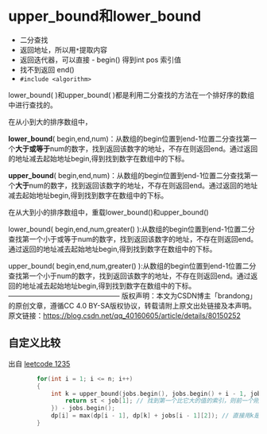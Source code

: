 # upper_bound和lower_bound

* 二分查找
* 返回地址，所以用`*`提取内容
* 返回迭代器，可以直接 - begin() 得到int pos 索引值
* 找不到返回 end()
* `#include <algorithm>`

lower_bound( )和upper_bound( )都是利用二分查找的方法在一个排好序的数组中进行查找的。

在从小到大的排序数组中，

**lower_bound**( begin,end,num)：从数组的begin位置到end-1位置二分查找第一个**大于或等于**num的数字，找到返回该数字的地址，不存在则返回end。通过返回的地址减去起始地址begin,得到找到数字在数组中的下标。

**upper_bound**( begin,end,num)：从数组的begin位置到end-1位置二分查找第一个**大于**num的数字，找到返回该数字的地址，不存在则返回end。通过返回的地址减去起始地址begin,得到找到数字在数组中的下标。

在从大到小的排序数组中，重载lower_bound()和upper_bound()

lower_bound( begin,end,num,greater<type>() ):从数组的begin位置到end-1位置二分查找第一个小于或等于num的数字，找到返回该数字的地址，不存在则返回end。通过返回的地址减去起始地址begin,得到找到数字在数组中的下标。

upper_bound( begin,end,num,greater<type>() ):从数组的begin位置到end-1位置二分查找第一个小于num的数字，找到返回该数字的地址，不存在则返回end。通过返回的地址减去起始地址begin,得到找到数字在数组中的下标。
————————————————
版权声明：本文为CSDN博主「brandong」的原创文章，遵循CC 4.0 BY-SA版权协议，转载请附上原文出处链接及本声明。
原文链接：https://blog.csdn.net/qq_40160605/article/details/80150252

## 自定义比较
出自 [leetcode 1235](../../../LeetCode/1235.规划兼职工作.cpp)
```cpp
        for(int i = 1; i <= n; i++)
        {
            int k = upper_bound(jobs.begin(), jobs.begin() + i - 1, jobs[i-1][0], [&](int st, const vector<int>& job){
                return st < job[1]; // 找到第一个比它大的值的索引，则前一个刚好是最后一个小于等于 jobs[i-1][0]的值
            }) - jobs.begin();
            dp[i] = max(dp[i - 1], dp[k] + jobs[i - 1][2]); // 直接用k是因为dp有个默认dp[0] = 0，相当于比jobs多出一个索引
        }
```
